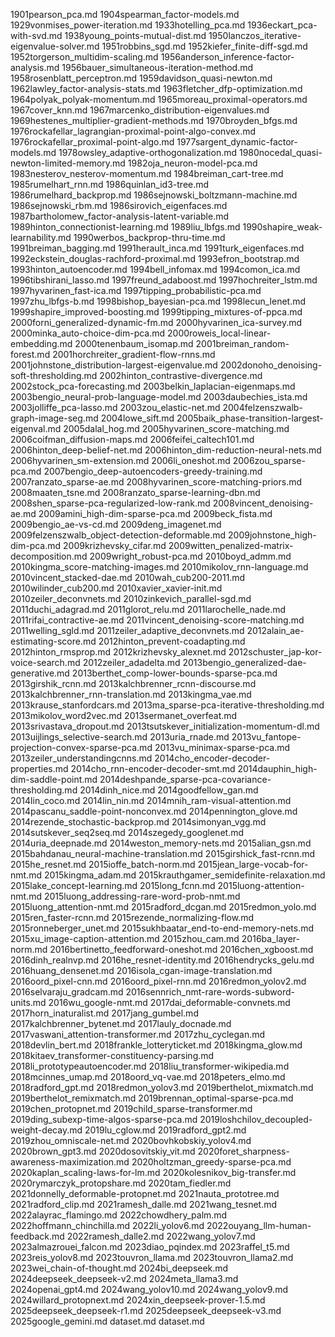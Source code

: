 1901pearson_pca.md
1904spearman_factor-models.md
1929vonmises_power-iteration.md
1933hotelling_pca.md
1936eckart_pca-with-svd.md
1938young_points-mutual-dist.md
1950lanczos_iterative-eigenvalue-solver.md
1951robbins_sgd.md
1952kiefer_finite-diff-sgd.md
1952torgerson_multidim-scaling.md
1956anderson_inference-factor-analysis.md
1956bauer_simultaneous-iteration-method.md
1958rosenblatt_perceptron.md
1959davidson_quasi-newton.md
1962lawley_factor-analysis-stats.md
1963fletcher_dfp-optimization.md
1964polyak_polyak-momentum.md
1965moreau_proximal-operators.md
1967cover_knn.md
1967marcenko_distribution-eigenvalues.md
1969hestenes_multiplier-gradient-methods.md
1970broyden_bfgs.md
1976rockafellar_lagrangian-proximal-point-algo-convex.md
1976rockafellar_proximal-point-algo.md
1977sargent_dynamic-factor-models.md
1978owsley_adaptive-orthogonalization.md
1980nocedal_quasi-newton-limited-memory.md
1982oja_neuron-model-pca.md
1983nesterov_nesterov-momentum.md
1984breiman_cart-tree.md
1985rumelhart_rnn.md
1986quinlan_id3-tree.md
1986rumelhard_backprop.md
1986sejnowski_boltzmann-machine.md
1986sejnowski_rbm.md
1986sirovich_eigenfaces.md
1987bartholomew_factor-analysis-latent-variable.md
1989hinton_connectionist-learning.md
1989liu_lbfgs.md
1990shapire_weak-learnability.md
1990werbos_backprop-thru-time.md
1991breiman_bagging.md
1991herault_inca.md
1991turk_eigenfaces.md
1992eckstein_douglas-rachford-proximal.md
1993efron_bootstrap.md
1993hinton_autoencoder.md
1994bell_infomax.md
1994comon_ica.md
1996tibshirani_lasso.md
1997freund_adaboost.md
1997hochreiter_lstm.md
1997hyvarinen_fast-ica.md
1997tipping_probabilistic-pca.md
1997zhu_lbfgs-b.md
1998bishop_bayesian-pca.md
1998lecun_lenet.md
1999shapire_improved-boosting.md
1999tipping_mixtures-of-ppca.md
2000forni_generalized-dynamic-fm.md
2000hyvarinen_ica-survey.md
2000minka_auto-choice-dim-pca.md
2000roweis_local-linear-embedding.md
2000tenenbaum_isomap.md
2001breiman_random-forest.md
2001horchreiter_gradient-flow-rnns.md
2001johnstone_distribution-largest-eigenvalue.md
2002donoho_denoising-soft-thresholding.md
2002hinton_contrastive-divergence.md
2002stock_pca-forecasting.md
2003belkin_laplacian-eigenmaps.md
2003bengio_neural-prob-language-model.md
2003daubechies_ista.md
2003jolliffe_pca-lasso.md
2003zou_elastic-net.md
2004felzenszwalb-graph-image-seg.md
2004lowe_sift.md
2005baik_phase-transition-largest-eigenval.md
2005dalal_hog.md
2005hyvarinen_score-matching.md
2006coifman_diffusion-maps.md
2006feifei_caltech101.md
2006hinton_deep-belief-net.md
2006hinton_dim-reduction-neural-nets.md
2006hyvarinen_sm-extension.md
2006li_oneshot.md
2006zou_sparse-pca.md
2007bengio_deep-autoencoders-greedy-training.md
2007ranzato_sparse-ae.md
2008hyvarinen_score-matching-priors.md
2008maaten_tsne.md
2008ranzato_sparse-learning-dbn.md
2008shen_sparse-pca-regularized-low-rank.md
2008vincent_denoising-ae.md
2009amini_high-dim-sparse-pca.md
2009beck_fista.md
2009bengio_ae-vs-cd.md
2009deng_imagenet.md
2009felzenszwalb_object-detection-deformable.md
2009johnstone_high-dim-pca.md
2009krizhevsky_cifar.md
2009witten_penalized-matrix-decomposition.md
2009wright_robust-pca.md
2010boyd_admm.md
2010kingma_score-matching-images.md
2010mikolov_rnn-language.md
2010vincent_stacked-dae.md
2010wah_cub200-2011.md
2010wilinder_cub200.md
2010xavier_xavier-init.md
2010zeiler_deconvnets.md
2010zinkevich_parallel-sgd.md
2011duchi_adagrad.md
2011glorot_relu.md
2011larochelle_nade.md
2011rifai_contractive-ae.md
2011vincent_denoising-score-matching.md
2011welling_sgld.md
2011zeiler_adaptive_deconvnets.md
2012alain_ae-estimating-score.md
2012hinton_prevent-coadapting.md
2012hinton_rmsprop.md
2012krizhevsky_alexnet.md
2012schuster_jap-kor-voice-search.md
2012zeiler_adadelta.md
2013bengio_generalized-dae-generative.md
2013berthet_comp-lower-bounds-sparse-pca.md
2013girshik_rcnn.md
2013kalchbrenner_rcnn-discourse.md
2013kalchbrenner_rnn-translation.md
2013kingma_vae.md
2013krause_stanfordcars.md
2013ma_sparse-pca-iterative-thresholding.md
2013mikolov_word2vec.md
2013sermanet_overfeat.md
2013srivastava_dropout.md
2013tsutskever_initialization-momentum-dl.md
2013uijlings_selective-search.md
2013uria_rnade.md
2013vu_fantope-projection-convex-sparse-pca.md
2013vu_minimax-sparse-pca.md
2013zeiler_understandingcnns.md
2014cho_encoder-decoder-properties.md
2014cho_rnn-encoder-decoder-smt.md
2014dauphin_high-dim-saddle-point.md
2014deshpande_sparse-pca-covariance-thresholding.md
2014dinh_nice.md
2014goodfellow_gan.md
2014lin_coco.md
2014lin_nin.md
2014mnih_ram-visual-attention.md
2014pascanu_saddle-point-nonconvex.md
2014pennington_glove.md
2014rezende_stochastic-backprop.md
2014simonyan_vgg.md
2014sutskever_seq2seq.md
2014szegedy_googlenet.md
2014uria_deepnade.md
2014weston_memory-nets.md
2015alian_gsn.md
2015bahdanau_neural-machine-translation.md
2015girshick_fast-rcnn.md
2015he_resnet.md
2015ioffe_batch-norm.md
2015jean_large-vocab-for-nmt.md
2015kingma_adam.md
2015krauthgamer_semidefinite-relaxation.md
2015lake_concept-learning.md
2015long_fcnn.md
2015luong-attention-nmt.md
2015luong_addressing-rare-word-prob-nmt.md
2015luong_attention-nmt.md
2015radford_dcgan.md
2015redmon_yolo.md
2015ren_faster-rcnn.md
2015rezende_normalizing-flow.md
2015ronneberger_unet.md
2015sukhbaatar_end-to-end-memory-nets.md
2015xu_image-caption-attention.md
2015zhou_cam.md
2016ba_layer-norm.md
2016bertinetto_feedforward-oneshot.md
2016chen_xgboost.md
2016dinh_realnvp.md
2016he_resnet-identity.md
2016hendrycks_gelu.md
2016huang_densenet.md
2016isola_cgan-image-translation.md
2016oord_pixel-cnn.md
2016oord_pixel-rnn.md
2016redmon_yolov2.md
2016selvaraju_gradcam.md
2016sennrich_nmt-rare-words-subword-units.md
2016wu_google-nmt.md
2017dai_deformable-convnets.md
2017horn_inaturalist.md
2017jang_gumbel.md
2017kalchbrenner_bytenet.md
2017lauly_docnade.md
2017vaswani_attention-transformer.md
2017zhu_cyclegan.md
2018devlin_bert.md
2018frankle_lotteryticket.md
2018kingma_glow.md
2018kitaev_transformer-constituency-parsing.md
2018li_prototypeautoencoder.md
2018liu_transformer-wikipedia.md
2018mcinnes_umap.md
2018oord_vq-vae.md
2018peters_elmo.md
2018radford_gpt.md
2018redmon_yolov3.md
2019berthelot_mixmatch.md
2019berthelot_remixmatch.md
2019brennan_optimal-sparse-pca.md
2019chen_protopnet.md
2019child_sparse-transformer.md
2019ding_subexp-time-algos-sparse-pca.md
2019loshchilov_decoupled-weight-decay.md
2019lu_cglow.md
2019radford_gpt2.md
2019zhou_omniscale-net.md
2020bovhkobskiy_yolov4.md
2020brown_gpt3.md
2020dosovitskiy_vit.md
2020foret_sharpness-awareness-maximization.md
2020holtzman_greedy-sparse-pca.md
2020kaplan_scaling-laws-for-lm.md
2020kolesnikov_big-transfer.md
2020rymarczyk_protopshare.md
2020tam_fiedler.md
2021donnelly_deformable-protopnet.md
2021nauta_prototree.md
2021radford_clip.md
2021ramesh_dalle.md
2021wang_tesnet.md
2022alayrac_flamingo.md
2022chowdhery_palm.md
2022hoffmann_chinchilla.md
2022li_yolov6.md
2022ouyang_llm-human-feedback.md
2022ramesh_dalle2.md
2022wang_yolov7.md
2023almazrouei_falcon.md
2023diao_pqindex.md
2023raffel_t5.md
2023reis_yolov8.md
2023touvron_llama.md
2023touvron_llama2.md
2023wei_chain-of-thought.md
2024bi_deepseek.md
2024deepseek_deepseek-v2.md
2024meta_llama3.md
2024openai_gpt4.md
2024wang_yolov10.md
2024wang_yolov9.md
2024willard_protopnext.md
2024xin_deepseek-prover-1.5.md
2025deepseek_deepseek-r1.md
2025deepseek_deepseek-v3.md
2025google_gemini.md
dataset.md
dataset.md
